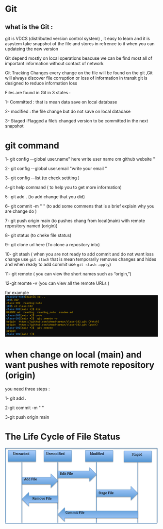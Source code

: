 # Git 
## what is the Git : 
git is VDCS (distributed version control system) , it easy to learn and it is asystem take snapshot of the file and stores in refrence to it when you can updateing the new  version 

 Git depend mostly on local operations beacuse we can be find most all of important information without contact of network

 Git Tracking Changes  every change on the file will be found on the git ,Git will always discover file corruption or loss of information in transit
 git is designed to reduce information loss 

 Files are found in Git in 3 states : 

 1- Committed : that is mean data save on local database 

 2- modified : the file change but do not save on local datadase 

 3- Staged :Flagged a file’s changed version to be committed in the next snapshot
 
# git command 

  1- git config --global user.name" here write user name om github website  "
  
  2- git config --global user.email "write your email " 

  3- git config --list  (to check settting )      

  4-git help command ( to help you to get more information) 

  5- git add . (to add change that you did)

  6- git commit -m " " (to add some commens that is a brief explain why you are change do )

  7- git push origin main (to pushes chang from local(main) with remote repository named (origin))

  8- git status (to cheke file status)

  9- git clone url here (To clone a repository into)

  10-  git stash ( when you  are not ready to add commit and do not want loss change use `git stach` that is mean temporarily removes changes and hides and when ready to add commit use `git stash apply`)

  11- git remote ( you can view the short names such as “origin,”) 

  12-git reomte -v (you can view all the remote URLs )

  for example 
![img](assets/aa.png)


# when change on local (main) and want pushes with remote repository (origin) 
you need three steps : 

1- git add .

2-git commit -m "   " 

3-git push origin main 

# The Life Cycle of File Status 
![img](assets/eee.png)



